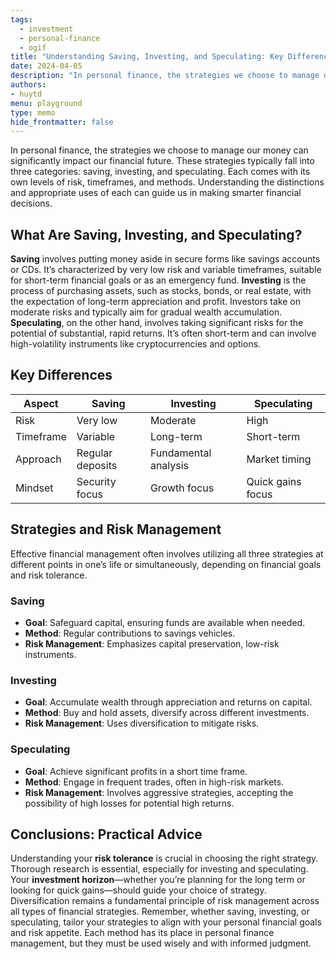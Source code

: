 ```yaml
---
tags: 
  - investment
  - personal-finance
  - ogif
title: "Understanding Saving, Investing, and Speculating: Key Differences and Strategies"
date: 2024-04-05
description: "In personal finance, the strategies we choose to manage our money can significantly impact our financial future. These strategies typically fall into three categories: saving, investing, and speculating. Each comes with its own levels of risk, timeframes, and methods. Understanding the distinctions and appropriate uses of each can guide us in making smarter financial decisions..."
authors: 
- huytd
menu: playground
type: memo
hide_frontmatter: false
---
```


In personal finance, the strategies we choose to manage our money can significantly impact our financial future. These strategies typically fall into three categories: saving, investing, and speculating. Each comes with its own levels of risk, timeframes, and methods. Understanding the distinctions and appropriate uses of each can guide us in making smarter financial decisions.

## What Are Saving, Investing, and Speculating?
**Saving** involves putting money aside in secure forms like savings accounts or CDs. It’s characterized by very low risk and variable timeframes, suitable for short-term financial goals or as an emergency fund.
**Investing** is the process of purchasing assets, such as stocks, bonds, or real estate, with the expectation of long-term appreciation and profit. Investors take on moderate risks and typically aim for gradual wealth accumulation.
**Speculating**, on the other hand, involves taking significant risks for the potential of substantial, rapid returns. It’s often short-term and can involve high-volatility instruments like cryptocurrencies and options.

## Key Differences

| Aspect | Saving | Investing | Speculating |
| --- | --- | --- | --- |
| Risk | Very low | Moderate | High |
| Timeframe | Variable | Long-term | Short-term |
| Approach | Regular deposits | Fundamental analysis | Market timing |
| Mindset | Security focus | Growth focus | Quick gains focus |

## Strategies and Risk Management
Effective financial management often involves utilizing all three strategies at different points in one’s life or simultaneously, depending on financial goals and risk tolerance.

### Saving
- **Goal**: Safeguard capital, ensuring funds are available when needed.
- **Method**: Regular contributions to savings vehicles.
- **Risk Management**: Emphasizes capital preservation, low-risk instruments.

### Investing
- **Goal**: Accumulate wealth through appreciation and returns on capital.
- **Method**: Buy and hold assets, diversify across different investments.
- **Risk Management**: Uses diversification to mitigate risks.

### Speculating
- **Goal**: Achieve significant profits in a short time frame.
- **Method**: Engage in frequent trades, often in high-risk markets.
- **Risk Management**: Involves aggressive strategies, accepting the possibility of high losses for potential high returns.

## Conclusions: Practical Advice
Understanding your **risk tolerance** is crucial in choosing the right strategy. Thorough research is essential, especially for investing and speculating. Your **investment horizon**—whether you’re planning for the long term or looking for quick gains—should guide your choice of strategy.
Diversification remains a fundamental principle of risk management across all types of financial strategies.
Remember, whether saving, investing, or speculating, tailor your strategies to align with your personal financial goals and risk appetite. Each method has its place in personal finance management, but they must be used wisely and with informed judgment.